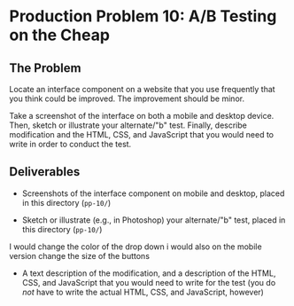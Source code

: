 # Production Problem 10: A/B Testing on the Cheap

## The Problem

Locate an interface component on a website that you use frequently that you think could be improved. The improvement should be minor.

Take a screenshot of the interface on both a mobile and desktop device. Then, sketch or illustrate your alternate/"b" test. Finally, describe modification and the HTML, CSS, and JavaScript that you would need to write in order to conduct the test.

## Deliverables

* Screenshots of the interface component on mobile and desktop, placed in this directory (`pp-10/`)

* Sketch or illustrate (e.g., in Photoshop) your alternate/"b" test, placed in this directory (`pp-10/`)

I would change the color of the drop down
i would also on the mobile version change the size of the buttons

* A text description of the modification, and a description of the HTML, CSS, and JavaScript that you would need to write for the test (you do *not* have to write the actual HTML, CSS, and JavaScript, however)
